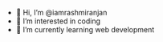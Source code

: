 - 👋 Hi, I’m @iamrashmiranjan
- 👀 I’m interested in coding
- 🌱 I’m currently learning web development
  

<!---
iamrashmiranjan/iamrashmiranjan is a ✨ special ✨ repository because its `README.md` (this file) appears on your GitHub profile.
You can click the Preview link to take a look at your changes.
--->
